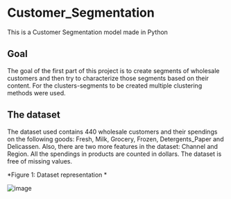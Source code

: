# Customer_Segmentation
This is a Customer Segmentation model made in Python 

## Goal

The goal of the first part of this project is to create segments of wholesale customers and then try to characterize those segments based on their content. 
For the clusters-segments to be created multiple clustering methods were used.

## The dataset

The dataset used contains 440 wholesale customers and their spendings on the following goods: Fresh, Milk, Grocery, Frozen, Detergents_Paper and Delicassen. 
Also, there are two more features in the dataset: Channel and Region. 
All the spendings in products are counted in dollars. 
The dataset is free of missing values.

*Figure 1: Dataset representation *

![image](https://user-images.githubusercontent.com/82097084/165760684-44948037-798e-472a-8e47-623b47e8a3a7.png)

